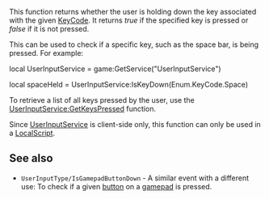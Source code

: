 This function returns whether the user is holding down the key associated with the given [KeyCode](https://developer.roblox.com/en-us/api-reference/enum/KeyCode). It returns _true_ if the specified key is pressed or _false_ if it is not pressed.

This can be used to check if a specific key, such as the space bar, is being pressed. For example:

local UserInputService = game:GetService("UserInputService")

local spaceHeld = UserInputService:IsKeyDown(Enum.KeyCode.Space)

To retrieve a list of all keys pressed by the user, use the [UserInputService:GetKeysPressed](https://developer.roblox.com/en-us/api-reference/function/UserInputService/GetKeysPressed) function.

Since [UserInputService](https://developer.roblox.com/en-us/api-reference/class/UserInputService) is client-side only, this function can only be used in a [LocalScript](https://developer.roblox.com/en-us/api-reference/class/LocalScript).

See also
--------

*   `UserInputType/IsGamepadButtonDown` - A similar event with a different use: To check if a given [button](https://developer.roblox.com/en-us/api-reference/enum/KeyCode) on a [gamepad](https://developer.roblox.com/en-us/api-reference/enum/UserInputType) is pressed.